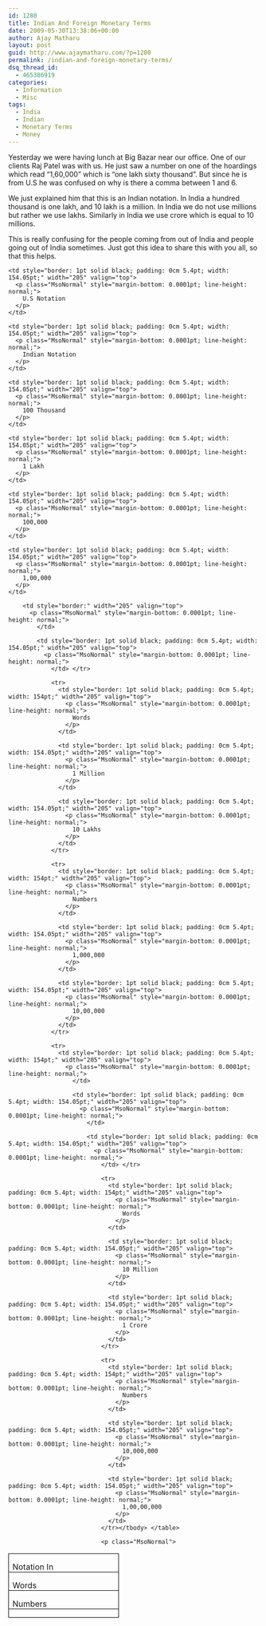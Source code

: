```yaml
---
id: 1280
title: Indian And Foreign Monetary Terms
date: 2009-05-30T13:38:06+00:00
author: Ajay Matharu
layout: post
guid: http://www.ajaymatharu.com/?p=1280
permalink: /indian-and-foreign-monetary-terms/
dsq_thread_id:
  - 465386919
categories:
  - Information
  - Misc
tags:
  - India
  - Indian
  - Monetary Terms
  - Money
---
```

<p class="MsoNormal">
  Yesterday we were having lunch at Big Bazar near our office. One of our clients Raj Patel was with us. He just saw a number on one of the hoardings which read “1,60,000” which is “one lakh sixty thousand”. But since he is from U.S he was confused on why is there a comma between 1 and 6.
</p>

<p class="MsoNormal">
  We just explained him that this is an Indian notation. In India a hundred thousand is one lakh, and 10 lakh is a million. In India we do not use millions but rather we use lakhs.<span> </span>Similarly in India we use crore which is equal to 10 millions.
</p>

<p class="MsoNormal">
  This is really confusing for the people coming from out of India and people going out of India sometimes. Just got this idea to share this with you all, so that this helps.
</p>

<table class="MsoTableGrid" style="border: medium none; border-collapse: collapse;" border="1" cellspacing="0" cellpadding="0">
  <tr>
    <td style="border: 1pt solid black; padding: 0cm 5.4pt; width: 154pt;" width="205" valign="top">
      <p class="MsoNormal" style="margin-bottom: 0.0001pt; line-height: normal;">
        Notation In
      </p>
    </td>
    
    <td style="border: 1pt solid black; padding: 0cm 5.4pt; width: 154.05pt;" width="205" valign="top">
      <p class="MsoNormal" style="margin-bottom: 0.0001pt; line-height: normal;">
        U.S Notation
      </p>
    </td>
    
    <td style="border: 1pt solid black; padding: 0cm 5.4pt; width: 154.05pt;" width="205" valign="top">
      <p class="MsoNormal" style="margin-bottom: 0.0001pt; line-height: normal;">
        Indian Notation
      </p>
    </td>
  </tr>
  
  <tr>
    <td style="border: 1pt solid black; padding: 0cm 5.4pt; width: 154pt;" width="205" valign="top">
      <p class="MsoNormal" style="margin-bottom: 0.0001pt; line-height: normal;">
        Words
      </p>
    </td>
    
    <td style="border: 1pt solid black; padding: 0cm 5.4pt; width: 154.05pt;" width="205" valign="top">
      <p class="MsoNormal" style="margin-bottom: 0.0001pt; line-height: normal;">
        100 Thousand
      </p>
    </td>
    
    <td style="border: 1pt solid black; padding: 0cm 5.4pt; width: 154.05pt;" width="205" valign="top">
      <p class="MsoNormal" style="margin-bottom: 0.0001pt; line-height: normal;">
        1 Lakh
      </p>
    </td>
  </tr>
  
  <tr>
    <td style="border: 1pt solid black; padding: 0cm 5.4pt; width: 154pt;" width="205" valign="top">
      <p class="MsoNormal" style="margin-bottom: 0.0001pt; line-height: normal;">
        Numbers
      </p>
    </td>
    
    <td style="border: 1pt solid black; padding: 0cm 5.4pt; width: 154.05pt;" width="205" valign="top">
      <p class="MsoNormal" style="margin-bottom: 0.0001pt; line-height: normal;">
        100,000
      </p>
    </td>
    
    <td style="border: 1pt solid black; padding: 0cm 5.4pt; width: 154.05pt;" width="205" valign="top">
      <p class="MsoNormal" style="margin-bottom: 0.0001pt; line-height: normal;">
        1,00,000
      </p>
    </td>
  </tr>
  
  <tr>
    <td style="border: 1pt solid black; padding: 0cm 5.4pt; width: 154pt;" width="205" valign="top">
      <p class="MsoNormal" style="margin-bottom: 0.0001pt; line-height: normal;">
        </td> 
        
        <td style="border:" width="205" valign="top">
          <p class="MsoNormal" style="margin-bottom: 0.0001pt; line-height: normal;">
            </td> 
            
            <td style="border: 1pt solid black; padding: 0cm 5.4pt; width: 154.05pt;" width="205" valign="top">
              <p class="MsoNormal" style="margin-bottom: 0.0001pt; line-height: normal;">
                </td> </tr> 
                
                <tr>
                  <td style="border: 1pt solid black; padding: 0cm 5.4pt; width: 154pt;" width="205" valign="top">
                    <p class="MsoNormal" style="margin-bottom: 0.0001pt; line-height: normal;">
                      Words
                    </p>
                  </td>
                  
                  <td style="border: 1pt solid black; padding: 0cm 5.4pt; width: 154.05pt;" width="205" valign="top">
                    <p class="MsoNormal" style="margin-bottom: 0.0001pt; line-height: normal;">
                      1 Million
                    </p>
                  </td>
                  
                  <td style="border: 1pt solid black; padding: 0cm 5.4pt; width: 154.05pt;" width="205" valign="top">
                    <p class="MsoNormal" style="margin-bottom: 0.0001pt; line-height: normal;">
                      10 Lakhs
                    </p>
                  </td>
                </tr>
                
                <tr>
                  <td style="border: 1pt solid black; padding: 0cm 5.4pt; width: 154pt;" width="205" valign="top">
                    <p class="MsoNormal" style="margin-bottom: 0.0001pt; line-height: normal;">
                      Numbers
                    </p>
                  </td>
                  
                  <td style="border: 1pt solid black; padding: 0cm 5.4pt; width: 154.05pt;" width="205" valign="top">
                    <p class="MsoNormal" style="margin-bottom: 0.0001pt; line-height: normal;">
                      1,000,000
                    </p>
                  </td>
                  
                  <td style="border: 1pt solid black; padding: 0cm 5.4pt; width: 154.05pt;" width="205" valign="top">
                    <p class="MsoNormal" style="margin-bottom: 0.0001pt; line-height: normal;">
                      10,00,000
                    </p>
                  </td>
                </tr>
                
                <tr>
                  <td style="border: 1pt solid black; padding: 0cm 5.4pt; width: 154pt;" width="205" valign="top">
                    <p class="MsoNormal" style="margin-bottom: 0.0001pt; line-height: normal;">
                      </td> 
                      
                      <td style="border: 1pt solid black; padding: 0cm 5.4pt; width: 154.05pt;" width="205" valign="top">
                        <p class="MsoNormal" style="margin-bottom: 0.0001pt; line-height: normal;">
                          </td> 
                          
                          <td style="border: 1pt solid black; padding: 0cm 5.4pt; width: 154.05pt;" width="205" valign="top">
                            <p class="MsoNormal" style="margin-bottom: 0.0001pt; line-height: normal;">
                              </td> </tr> 
                              
                              <tr>
                                <td style="border: 1pt solid black; padding: 0cm 5.4pt; width: 154pt;" width="205" valign="top">
                                  <p class="MsoNormal" style="margin-bottom: 0.0001pt; line-height: normal;">
                                    Words
                                  </p>
                                </td>
                                
                                <td style="border: 1pt solid black; padding: 0cm 5.4pt; width: 154.05pt;" width="205" valign="top">
                                  <p class="MsoNormal" style="margin-bottom: 0.0001pt; line-height: normal;">
                                    10 Million
                                  </p>
                                </td>
                                
                                <td style="border: 1pt solid black; padding: 0cm 5.4pt; width: 154.05pt;" width="205" valign="top">
                                  <p class="MsoNormal" style="margin-bottom: 0.0001pt; line-height: normal;">
                                    1 Crore
                                  </p>
                                </td>
                              </tr>
                              
                              <tr>
                                <td style="border: 1pt solid black; padding: 0cm 5.4pt; width: 154pt;" width="205" valign="top">
                                  <p class="MsoNormal" style="margin-bottom: 0.0001pt; line-height: normal;">
                                    Numbers
                                  </p>
                                </td>
                                
                                <td style="border: 1pt solid black; padding: 0cm 5.4pt; width: 154.05pt;" width="205" valign="top">
                                  <p class="MsoNormal" style="margin-bottom: 0.0001pt; line-height: normal;">
                                    10,000,000
                                  </p>
                                </td>
                                
                                <td style="border: 1pt solid black; padding: 0cm 5.4pt; width: 154.05pt;" width="205" valign="top">
                                  <p class="MsoNormal" style="margin-bottom: 0.0001pt; line-height: normal;">
                                    1,00,00,000
                                  </p>
                                </td>
                              </tr></tbody> </table> 
                              
                              <p class="MsoNormal">